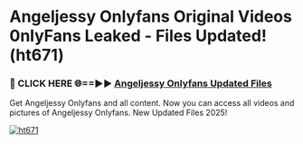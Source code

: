 # Angeljessy Onlyfans Original Videos 0nlyFans Leaked - Files Updated! (ht671)

<h3>🔴 CLICK HERE 🌐==►► <a href="https://tinyurl.com/ehrbuxhb" rel="nofollow">Angeljessy Onlyfans Updated Files</a></h3>

Get Angeljessy Onlyfans and all content. Now you can access all videos and pictures of Angeljessy Onlyfans. New Updated Files 2025!

[![ht671](https://i.imgur.com/lVYEuWS.gif)](https://tinyurl.com/ehrbuxhb)
